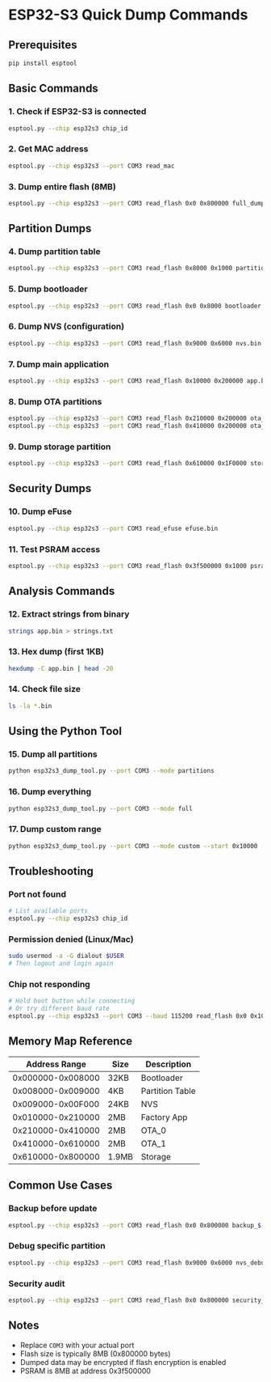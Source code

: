 # ESP32-S3 Quick Dump Commands

## Prerequisites
```bash
pip install esptool
```

## Basic Commands

### 1. Check if ESP32-S3 is connected
```bash
esptool.py --chip esp32s3 chip_id
```

### 2. Get MAC address
```bash
esptool.py --chip esp32s3 --port COM3 read_mac
```

### 3. Dump entire flash (8MB)
```bash
esptool.py --chip esp32s3 --port COM3 read_flash 0x0 0x800000 full_dump.bin
```

## Partition Dumps

### 4. Dump partition table
```bash
esptool.py --chip esp32s3 --port COM3 read_flash 0x8000 0x1000 partition_table.bin
```

### 5. Dump bootloader
```bash
esptool.py --chip esp32s3 --port COM3 read_flash 0x0 0x8000 bootloader.bin
```

### 6. Dump NVS (configuration)
```bash
esptool.py --chip esp32s3 --port COM3 read_flash 0x9000 0x6000 nvs.bin
```

### 7. Dump main application
```bash
esptool.py --chip esp32s3 --port COM3 read_flash 0x10000 0x200000 app.bin
```

### 8. Dump OTA partitions
```bash
esptool.py --chip esp32s3 --port COM3 read_flash 0x210000 0x200000 ota_0.bin
esptool.py --chip esp32s3 --port COM3 read_flash 0x410000 0x200000 ota_1.bin
```

### 9. Dump storage partition
```bash
esptool.py --chip esp32s3 --port COM3 read_flash 0x610000 0x1F0000 storage.bin
```

## Security Dumps

### 10. Dump eFuse
```bash
esptool.py --chip esp32s3 --port COM3 read_efuse efuse.bin
```

### 11. Test PSRAM access
```bash
esptool.py --chip esp32s3 --port COM3 read_flash 0x3f500000 0x1000 psram_test.bin
```

## Analysis Commands

### 12. Extract strings from binary
```bash
strings app.bin > strings.txt
```

### 13. Hex dump (first 1KB)
```bash
hexdump -C app.bin | head -20
```

### 14. Check file size
```bash
ls -la *.bin
```

## Using the Python Tool

### 15. Dump all partitions
```bash
python esp32s3_dump_tool.py --port COM3 --mode partitions
```

### 16. Dump everything
```bash
python esp32s3_dump_tool.py --port COM3 --mode full
```

### 17. Dump custom range
```bash
python esp32s3_dump_tool.py --port COM3 --mode custom --start 0x10000 --size 0x10000 --name custom_dump
```

## Troubleshooting

### Port not found
```bash
# List available ports
esptool.py --chip esp32s3 chip_id
```

### Permission denied (Linux/Mac)
```bash
sudo usermod -a -G dialout $USER
# Then logout and login again
```

### Chip not responding
```bash
# Hold boot button while connecting
# Or try different baud rate
esptool.py --chip esp32s3 --port COM3 --baud 115200 read_flash 0x0 0x1000 test.bin
```

## Memory Map Reference

| Address Range | Size | Description |
|---------------|------|-------------|
| 0x000000-0x008000 | 32KB | Bootloader |
| 0x008000-0x009000 | 4KB | Partition Table |
| 0x009000-0x00F000 | 24KB | NVS |
| 0x010000-0x210000 | 2MB | Factory App |
| 0x210000-0x410000 | 2MB | OTA_0 |
| 0x410000-0x610000 | 2MB | OTA_1 |
| 0x610000-0x800000 | 1.9MB | Storage |

## Common Use Cases

### Backup before update
```bash
esptool.py --chip esp32s3 --port COM3 read_flash 0x0 0x800000 backup_$(date +%Y%m%d).bin
```

### Debug specific partition
```bash
esptool.py --chip esp32s3 --port COM3 read_flash 0x9000 0x6000 nvs_debug.bin
```

### Security audit
```bash
esptool.py --chip esp32s3 --port COM3 read_flash 0x0 0x800000 security_audit.bin
```

## Notes
- Replace `COM3` with your actual port
- Flash size is typically 8MB (0x800000 bytes)
- Dumped data may be encrypted if flash encryption is enabled
- PSRAM is 8MB at address 0x3f500000
